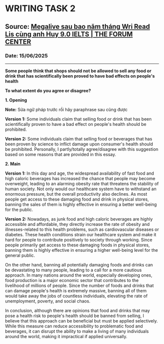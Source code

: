 # WRITING TASK 2

## Source: [Megalive sau bao năm tháng Wri Read Lis cùng anh Huy 9.0 IELTS | THE FORUM CENTER](https://www.youtube.com/watch?v=MWaJpMbu3-4)

### Date: 15/06/2025
---

**Some people think that shops should not be allowed to sell any food or drink that has scientifically been proved to have bad effects on people's health**

**To what extent do you agree or disagree?**

**1. Opening**

**Note:** Sửa ngữ pháp trước rồi hãy paraphrase sau cũng được

**Version 1:** Some individuals claim that selling food or drink that has been scientifically proven to have a bad effect on people's health should be prohibited.

**Version 2:** Some individuals claim that selling food or beverages that has been proven by science to inflict damage upon consumer's health should be prohibited. Personally, I partly/totally agree/disagree with this suggestion based on some reasons that are provided in this essay.

**2. Main**

**Version 1:** In this day and age, the widespread availability of fast food and high caloric beverages has increased the chance that people may become overweight, leading to an alarming obesity rate that threatens the stability of human society. Not only would our healthcare system have to withstand an enormous pressure, but the overall productivity also declines. As most people get access to these damaging food and drink in physical stores, banning the sales of them is highly effective in ensuring a better well-being for the public.

**Version 2:** Nowadays, as junk food and high caloric beverages are highly accessible and affordable, they directly increase the rate of obesity and illnesses-related to this health problems, such as cardiovascular diseases or diabetes. These health conditions strain our healthcare system and make it hard for people to contribute positively to society through working. Since people primarily get access to these damaging foods in physical stores, banning them is highly effective in ensuring a higher well-being level for the general public.

On the other hand, banning all potentially damaging foods and drinks can be devastating to many people, leading to a call for a more cautious approach. In many nations around the world, especially developing ones, food production is a major economic sector that contributes to the livelihood of millions of people. Since the number of foods and drinks that can damage people's health is extremely massive, banning all of them would take away the jobs of countless individuals, elevating the rate of unemployment, poverty, and social chaos.

In conclusion, although there are opinions that food and drinks that may pose a health risk to people's health should be banned from selling, I believe that this approach can be beneficial but must be applied selectively. While this measure can reduce accessibility to problematic food and beverages, it can disrupt the ability to make a living of many individuals around the world, making it impractical if applied universally.